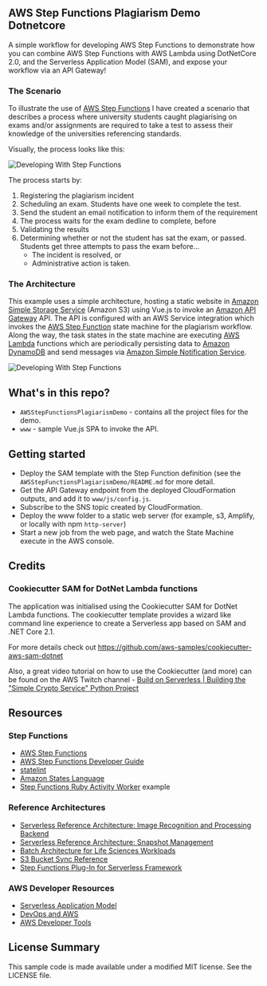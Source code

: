 ## AWS Step Functions Plagiarism Demo Dotnetcore

A simple workflow for developing AWS Step Functions to demonstrate how you can combine AWS Step Functions with AWS Lambda using DotNetCore 2.0, and the Serverless Application Model (SAM), and expose your workflow via an API Gateway!

### The Scenario

To illustrate the use of [AWS Step Functions](https://aws.amazon.com/step-functions/) I have created a scenario that describes a process where university students caught plagiarising on exams and/or assignments are required to take a test to assess their knowledge of the universities referencing standards.

Visually, the process looks like this:

![Developing With Step Functions](stepfunction_sm.png "Developing With Step Functions")

The process starts by:

1. Registering the plagiarism incident
2. Scheduling an exam. Students have one week to complete the test.
3. Send the student an email notification to inform them of the requirement
4. The process waits for the exam dedline to complete, before
5. Validating the results
6. Determining whether or not the student has sat the exam, or passed. Students get three attempts to pass the exam before...
    * The incident is resolved, or
    * Administrative action is taken.

### The Architecture

This example uses a simple architecture, hosting a static website in [Amazon Simple Storage Service](https://aws.amazon.com/s3/) (Amazon S3) using Vue.js to invoke an [Amazon API Gateway](https://aws.amazon.com/api-gateway/) API. The API is configured with an AWS Service integration which invokes the [AWS Step Function](https://aws.amazon.com/step-functions/) state machine for the plagiarism workflow. Along the way, the task states in the state machine are executing [AWS Lambda](https://aws.amazon.com/lambda/) functions which are periodically persisting data to [Amazon DynamoDB](https://aws.amazon.com/dynamodb/) and send messages via [Amazon Simple Notification Service](https://aws.amazon.com/sns/).

![Developing With Step Functions](arch.png "Developing With Step Functions")

## What's in this repo?

* `AWSStepFunctionsPlagiarismDemo` - contains all the project files for the demo.
* `www` - sample Vue.js SPA to invoke the API.

## Getting started

* Deploy the SAM template with the Step Function definition (see the `AWSStepFunctionsPlagiarismDemo/README.md` for more detail.
* Get the API Gateway endpoint from the deployed CloudFormation outputs, and add it to `www/js/config.js`.
* Subscribe to the SNS topic created by CloudFormation.
* Deploy the www folder to a static web server (for example, s3, Amplify, or locally with npm `http-server`)
* Start a new job from the web page, and watch the State Machine execute in the AWS console.

## Credits

### Cookiecutter SAM for DotNet Lambda functions

The application was initialised using the Cookiecutter SAM for DotNet Lambda functions. The cookiecutter template provides a wizard like command line experience to create a Serverless app based on SAM and .NET Core 2.1.

For more details check out https://github.com/aws-samples/cookiecutter-aws-sam-dotnet

Also, a great video tutorial on how to use the Cookiecutter (and more) can be found on the AWS Twitch channel - [Build on Serverless | Building the "Simple Crypto Service" Python Project](https://youtu.be/D8u7I_qXZH4)

## Resources

### Step Functions

* [AWS Step Functions](https://aws.amazon.com/step-functions/)
* [AWS Step Functions Developer Guide](https://docs.aws.amazon.com/step-functions/latest/dg/welcome.html)
* [statelint](https://github.com/awslabs/statelint)
* [Amazon States Language](https://states-language.net/spec.html)
* [Step Functions Ruby Activity Worker](https://github.com/aws-samples/step-functions-ruby-activity-worker) example

### Reference Architectures

* [Serverless Reference Architecture: Image Recognition and Processing Backend](https://github.com/awslabs/lambda-refarch-imagerecognition)
* [Serverless Reference Architecture: Snapshot Management](https://github.com/awslabs/aws-step-functions-ebs-snapshot-mgmt)
* [Batch Architecture for Life Sciences Workloads](https://github.com/awslabs/aws-batch-genomics)
* [S3 Bucket Sync Reference](https://github.com/awslabs/sync-buckets-state-machine)
* [Step Functions Plug-In for Serverless Framework](https://github.com/horike37/serverless-step-functions)

### AWS Developer Resources

* [Serverless Application Model](https://github.com/awslabs/serverless-application-model)
* [DevOps and AWS](https://aws.amazon.com/devops/)
* [AWS Developer Tools](https://aws.amazon.com/products/developer-tools/)

## License Summary

This sample code is made available under a modified MIT license. See the LICENSE file.
